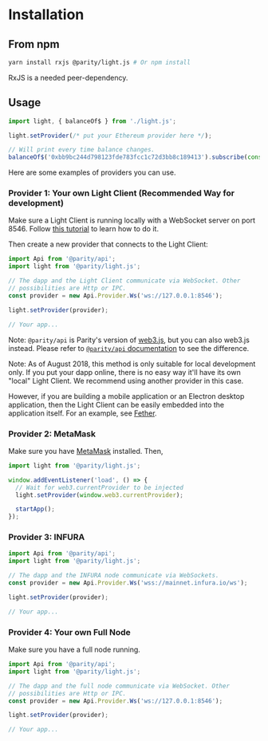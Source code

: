 # Installation

## From npm

```bash
yarn install rxjs @parity/light.js # Or npm install
```

RxJS is a needed peer-dependency.

## Usage

```javascript
import light, { balanceOf$ } from './light.js';

light.setProvider(/* put your Ethereum provider here */);

// Will print every time balance changes.
balanceOf$('0xbb9bc244d798123fde783fcc1c72d3bb8c189413').subscribe(console.log);
```

Here are some examples of providers you can use.

### Provider 1: Your own Light Client (Recommended Way for development)

Make sure a Light Client is running locally with a WebSocket server on port 8546. Follow [this tutorial](/guides/tutorial1-set-up-a-light-client.html) to learn how to do it.

Then create a new provider that connects to the Light Client:

```javascript
import Api from '@parity/api';
import light from '@parity/light.js';

// The dapp and the Light Client communicate via WebSocket. Other
// possibilities are Http or IPC.
const provider = new Api.Provider.Ws('ws://127.0.0.1:8546');

light.setProvider(provider);

// Your app...
```

Note: `@parity/api` is Parity's version of [web3.js](https://github.com/ethereum/web3.js/), but you can also web3.js instead. Please refer to [`@parity/api` documentation](https://github.com/paritytech/js-libs/tree/master/packages/api) to see the difference.

Note: As of August 2018, this method is only suitable for local development only. If you put your dapp online, there is no easy way it'll have its own "local" Light Client. We recommend using another provider in this case.

However, if you are building a mobile application or an Electron desktop application, then the Light Client can be easily embedded into the application itself. For an example, see [Fether](https://github.com/paritytech/fether).

### Provider 2: MetaMask

Make sure you have [MetaMask](https://metamask.io/) installed. Then,

```javascript
import light from '@parity/light.js';

window.addEventListener('load', () => {
  // Wait for web3.currentProvider to be injected
  light.setProvider(window.web3.currentProvider);

  startApp();
});
```

### Provider 3: INFURA

```javascript
import Api from '@parity/api';
import light from '@parity/light.js';

// The dapp and the INFURA node communicate via WebSockets.
const provider = new Api.Provider.Ws('wss://mainnet.infura.io/ws');

light.setProvider(provider);

// Your app...
```

### Provider 4: Your own Full Node

Make sure you have a full node running.

```javascript
import Api from '@parity/api';
import light from '@parity/light.js';

// The dapp and the full node communicate via WebSocket. Other
// possibilities are Http or IPC.
const provider = new Api.Provider.Ws('ws://127.0.0.1:8546');

light.setProvider(provider);

// Your app...
```
